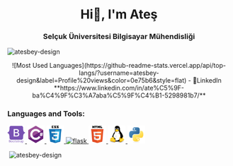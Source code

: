 <h1 align="center">Hi👋, I'm Ateş</h1>
<h3 align="center">Selçuk Üniversitesi Bilgisayar Mühendisliği</h3>

<p align="left"> <img src="https://komarev.com/ghpvc/?username=atesbey-design&label=Profile%20views&color=0e75b6&style=flat" alt="atesbey-design" /> </p>
<p align="center"> ![Most Used Languages](https://github-readme-stats.vercel.app/api/top-langs/?username=atesbey-design&label=Profile%20views&color=0e75b6&style=flat)
- 💬LinkedIn  **https://www.linkedin.com/in/ate%C5%9F-ba%C4%9F%C3%A7aba%C5%9F%C4%B1-5298981b7/**




<h3 align="left">Languages and Tools:</h3>
<p align="left"> <a href="https://getbootstrap.com" target="_blank"> <img src="https://raw.githubusercontent.com/devicons/devicon/master/icons/bootstrap/bootstrap-plain-wordmark.svg" alt="bootstrap" width="40" height="40"/> </a> <a href="https://www.w3schools.com/cs/" target="_blank"> <img src="https://raw.githubusercontent.com/devicons/devicon/master/icons/csharp/csharp-original.svg" alt="csharp" width="40" height="40"/> </a> <a href="https://www.w3schools.com/css/" target="_blank"> <img src="https://raw.githubusercontent.com/devicons/devicon/master/icons/css3/css3-original-wordmark.svg" alt="css3" width="40" height="40"/> </a> <a href="https://flask.palletsprojects.com/" target="_blank"> <img src="https://www.vectorlogo.zone/logos/pocoo_flask/pocoo_flask-icon.svg" alt="flask" width="40" height="40"/> </a> <a href="https://www.w3.org/html/" target="_blank"> <img src="https://raw.githubusercontent.com/devicons/devicon/master/icons/html5/html5-original-wordmark.svg" alt="html5" width="40" height="40"/> </a> <a href="https://www.linux.org/" target="_blank"> <img src="https://raw.githubusercontent.com/devicons/devicon/master/icons/linux/linux-original.svg" alt="linux" width="40" height="40"/> </a> <a href="https://www.python.org" target="_blank"> <img src="https://raw.githubusercontent.com/devicons/devicon/master/icons/python/python-original.svg" alt="python" width="40" height="40"/> </a> </p>

<p>&nbsp;<img align="center" src="https://github-readme-stats.vercel.app/api?username=atesbey-design&show_icons=true&locale=en" alt="atesbey-design" /></p>
